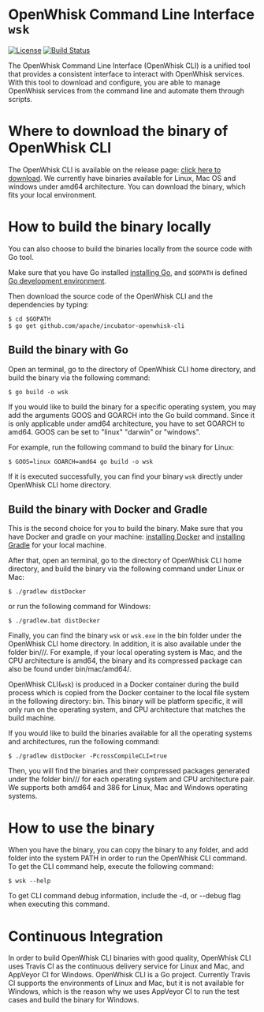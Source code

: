 # OpenWhisk Command Line Interface `wsk`
[![License](https://img.shields.io/badge/license-Apache--2.0-blue.svg)](http://www.apache.org/licenses/LICENSE-2.0)
[![Build Status](https://travis-ci.org/apache/incubator-openwhisk-cli.svg?branch=master)](https://travis-ci.org/apache/incubator-openwhisk-cli)

The OpenWhisk Command Line Interface (OpenWhisk CLI) is a unified tool that provides a consistent interface to
interact with OpenWhisk services. With this tool to download and configure, you are able to manage OpenWhisk services
from the command line and automate them through scripts.


# Where to download the binary of OpenWhisk CLI

The OpenWhisk CLI is available on the release page: [click here to download](https://github.com/apache/incubator-openwhisk-cli/releases).
We currently have binaries available for Linux, Mac OS and windows under amd64 architecture. You can download the
binary, which fits your local environment.


# How to build the binary locally

You can also choose to build the binaries locally from the source code with Go tool.

Make sure that you have Go installed [installing Go](https://golang.org/doc/install), and `$GOPATH` is defined [Go development environment](https://golang.org/doc/code.html).

Then download the source code of the OpenWhisk CLI and the dependencies by typing:

```
$ cd $GOPATH
$ go get github.com/apache/incubator-openwhisk-cli
```


## Build the binary with Go

Open an terminal, go to the directory of OpenWhisk CLI home directory, and build the binary via the following command:

```
$ go build -o wsk
```

If you would like to build the binary for a specific operating system, you may add the arguments GOOS and
GOARCH into the Go build command. Since it is only applicable under amd64 architecture, you have to set GOARCH
to amd64. GOOS can be set to "linux" "darwin" or "windows".

For example, run the following command to build the binary for Linux:

```
$ GOOS=linux GOARCH=amd64 go build -o wsk
```

If it is executed successfully, you can find your binary `wsk` directly under OpenWhisk CLI home directory.

## Build the binary with Docker and Gradle

This is the second choice for you to build the binary. Make sure that you have Docker and gradle on your machine:
[installing Docker](https://docs.docker.com/engine/installation/) and [installing Gradle](https://gradle.org/install) for your local machine.

After that, open an terminal, go to the directory of OpenWhisk CLI home directory, and
build the binary via the following command under Linux or Mac:

```
$ ./gradlew distDocker
```

or run the following command for Windows:

```
$ ./gradlew.bat distDocker
```

Finally, you can find the binary `wsk` or `wsk.exe` in the bin folder under the OpenWhisk CLI home directory. In
addition, it is also available under the folder bin/<os>/<cpu arc>/. For example, if your local operating system is Mac,
and the CPU architecture is amd64, the binary and its compressed package can also be found under bin/mac/amd64/.

OpenWhisk CLI(`wsk`) is produced in a Docker container during the build process which is copied from the
Docker container to the local file system in the following directory: bin. This binary will be platform
specific, it will only run on the operating system, and CPU architecture that matches the build machine.

If you would like to build the binaries available for all the operating systems and architectures, run the following
command:

```
$ ./gradlew distDocker -PcrossCompileCLI=true
```

Then, you will find the binaries and their compressed packages generated under the folder bin/<os>/<cpu arc>/ for each
operating system and CPU architecture pair. We supports both amd64 and 386 for Linux, Mac and Windows operating systems.


# How to use the binary

When you have the binary, you can copy the binary to any folder, and add folder into the system PATH in order to
run the OpenWhisk CLI command. To get the CLI command help, execute the following command:

```
$ wsk --help
```

To get CLI command debug information, include the -d, or --debug flag when executing this command.


# Continuous Integration

In order to build OpenWhisk CLI binaries with good quality, OpenWhisk CLI uses Travis CI as the continuous
delivery service for Linux and Mac, and AppVeyor CI for Windows. OpenWhisk CLI is a Go project. Currently Travis
CI supports the environments of Linux and Mac, but it is not available for Windows, which is the reason why we
uses AppVeyor CI to run the test cases and build the binary for Windows.
